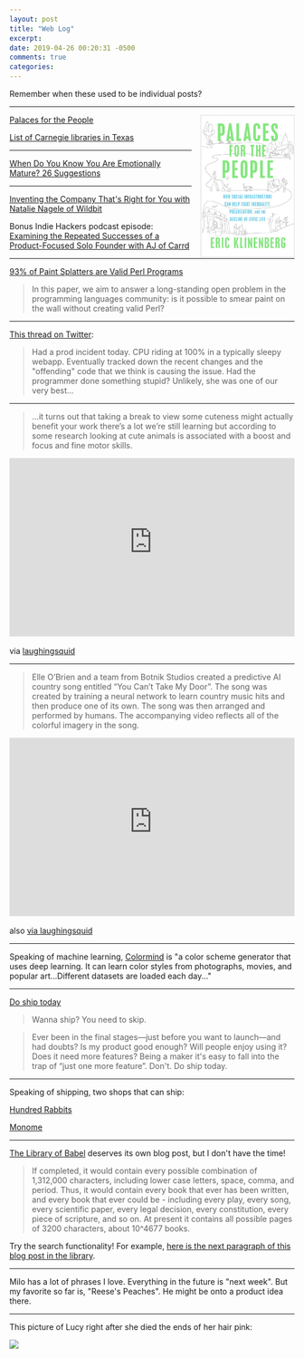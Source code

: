 ```yaml
---
layout: post
title: "Web Log"
excerpt: 
date: 2019-04-26 00:20:31 -0500
comments: true
categories: 
---
```


Remember when these used to be individual posts?

---

<img src="/assets/2019/04/people_book.jpg" style="max-width: 33%; float:right; margin-left: 1rem; border-radius: 0">

[Palaces for the People](https://99percentinvisible.org/episode/palaces-for-the-people/)

[List of Carnegie libraries in Texas](https://en.wikipedia.org/wiki/List_of_Carnegie_libraries_in_Texas)

---

[When Do You Know You Are Emotionally Mature? 26 Suggestions](https://www.theschooloflife.com/thebookoflife/when-do-you-know-you-are-emotionally-mature-26-suggestions/)

---

[Inventing the Company That's Right for You with Natalie Nagele of Wildbit](https://www.indiehackers.com/podcast/090-natalie-nagele-of-wildbit)

Bonus Indie Hackers podcast episode: [Examining the Repeated Successes of a Product-Focused Solo Founder with AJ of Carrd](https://www.indiehackers.com/podcast/087-aj-of-carrd)

---

[93% of Paint Splatters are Valid Perl Programs](https://docs.google.com/document/d/1ZGGNMfmfpWB-DzWS3Jr-YLcRNRjhp3FKS6v0KELxXK8/preview)

>In this paper, we aim to answer a long-standing open problem in the programming languages community: is it possible to smear paint on the wall without creating valid Perl?

---

[This thread on Twitter](https://twitter.com/evolvable/status/1113031660637847552):

>Had a prod incident today. CPU riding at 100% in a typically sleepy webapp. Eventually tracked down the recent changes and the "offending" code that we think is causing the issue. Had the programmer done something stupid? Unlikely, she was one of our very best...

---

>...it turns out that taking a break to view some cuteness might actually benefit your work there’s a lot we’re still learning but according to some research looking at cute animals is associated with a boost and focus and fine motor skills.

<iframe width="100%" height="315" src="https://www.youtube-nocookie.com/embed/BEmSoOA1Eyg" frameborder="0" allow="accelerometer; autoplay; encrypted-media; gyroscope; picture-in-picture" allowfullscreen></iframe>

via [laughingsquid](https://laughingsquid.com/benefits-of-watching-cute-animal-videos/)

---

>Elle O’Brien and a team from Botnik Studios created a predictive AI country song entitled “You Can’t Take My Door”. The song was created by training a neural network to learn country music hits and then produce one of its own. The song was then arranged and performed by humans. The accompanying video reflects all of the colorful imagery in the song.

<iframe width="100%" height="315" src="https://www.youtube-nocookie.com/embed/EPs6wdM7S3U" frameborder="0" allow="accelerometer; autoplay; encrypted-media; gyroscope; picture-in-picture" allowfullscreen></iframe>

also [via laughingsquid](https://laughingsquid.com/country-song-created-by-neural-network/)

---

Speaking of machine learning, [Colormind](http://colormind.io/) is "a color scheme generator that uses deep learning. It can learn color styles from photographs, movies, and popular art...Different datasets are loaded each day..."

---

[Do ship today](https://www.doship.today/)

>Wanna ship? You need to skip.

>Ever been in the final stages—just before you want to launch—and had doubts? Is my product good enough? Will people enjoy using it? Does it need more features? Being a maker it's easy to fall into the trap of “just one more feature”. Don't. Do ship today.

---

Speaking of shipping, two shops that can ship:

[Hundred Rabbits](https://100r.co/)

[Monome](https://monome.org/)

---

[The Library of Babel](https://libraryofbabel.info/) deserves its own blog post, but I don't have the time!

>If completed, it would contain every possible combination of 1,312,000 characters, including lower case letters, space, comma, and period. Thus, it would contain every book that ever has been written, and every book that ever could be - including every play, every song, every scientific paper, every legal decision, every constitution, every piece of scripture, and so on. At present it contains all possible pages of 3200 characters, about 10^4677 books.

Try the search functionality! For example, [here is the next paragraph of this blog post in the library](https://libraryofbabel.info/bookmark.cgi?ldmbvgernibaj,g,jnzufz289).

---

Milo has a lot of phrases I love. Everything in the future is "next week". But my favorite so far is, "Reese's Peaches". He might be onto a product idea there.

---

This picture of Lucy right after she died the ends of her hair pink:

![]({{site.url}}/assets/2019/04/lucy.jpg)
